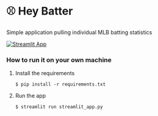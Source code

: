 # ⚾ Hey Batter

Simple application pulling individual MLB batting statistics 

[![Streamlit App](https://static.streamlit.io/badges/streamlit_badge_black_white.svg)](https://interactive-data-explorer-template.streamlit.app/)

### How to run it on your own machine

1. Install the requirements

   ```
   $ pip install -r requirements.txt
   ```

2. Run the app

   ```
   $ streamlit run streamlit_app.py
   ```

